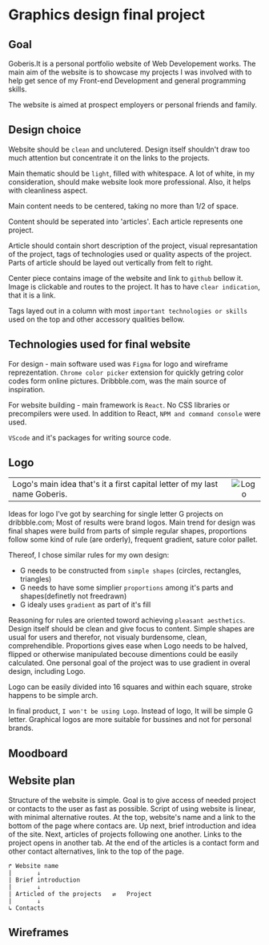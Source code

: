 # Graphics design final project


## Goal

Goberis.lt is a personal portfolio website of Web Developement works. The main aim of the website is to showcase my projects I was involved with to help get sence of my Front-end Development and general programming skills.

The website is aimed at prospect employers or personal friends and family.

## Design choice

Website should be ```clean``` and unclutered. Design itself shouldn't draw too much attention but concentrate it on the links to the projects.

Main thematic should be ```light```, filled with whitespace. A lot of white, in my consideration, should make website look more professional. Also, it helps with cleanliness aspect.

Main content needs to be centered, taking no more than 1/2 of space.

Content should be seperated into 'articles'. Each article represents one project. 

Article should contain short description of the project, visual represantation of the project, tags of technologies used or quality aspects of the project. Parts of article should be layed out vertically from felt to right.

Center piece contains image of the website and link to ```github``` bellow it. Image is clickable and routes to the project. It has to have ```clear indication```, that it is a link.

Tags layed out in a column with most ```important technologies or skills``` used on the top and other accessory qualities bellow.

## Technologies used for final website

 For design - main software used was ```Figma``` for logo and wireframe reprezentation. ```Chrome color picker``` extension for quickly getring color codes form online pictures. Dribbble.com, was the main source of inspiration. 

 For website building - main framework is ```React```. No CSS libraries or precompilers were used. In addition to React, ``NPM and command console`` were used.

 ```VScode``` and it's packages for writing source code.
## Logo

|||
|:---|:---:|
| Logo's main idea that's it a first capital letter of my last name Goberis. | ![Logo](Logo%20proportions.PNG) | 

Ideas for logo I've got by searching for single letter G projects on dribbble.com; Most of results were brand logos. Main trend for design was final shapes were build from parts of simple regular shapes, proportions follow some kind of rule (are orderly), frequent gradient, sature color pallet.

Thereof, I chose similar rules for my own design:
- G needs to be constructed from ```simple shapes``` (circles, rectangles, triangles)
- G needs to have some simplier ```proportions``` among it's parts and shapes(definetly not freedrawn)
- G idealy uses ```gradient``` as part of it's fill

Reasoning for rules are oriented toword achieving ```pleasant aesthetics```. Design itself should be clean and give focus to content. Simple shapes are usual for users and therefor, not visualy burdensome, clean, comprehendible. Proportions gives ease when Logo needs to be halved, flipped or otherwise manipulated becouse dimentions could be easily calculated. One personal goal of the project was to use gradient in overal design, including Logo.

Logo can be easily divided into 16 squares and within each square, stroke happens to be simple arch.

In final product, ```I won't be using Logo```. Instead of logo, It will be simple G letter. Graphical logos are more suitable for bussines and not for personal brands.

## Moodboard

## Website plan

Structure of the website is simple. Goal is to give access of needed project or contacts to the user as fast as possible. Script of using website is linear, with minimal alternative routes. At the top, website's name and a link to the bottom of the page where contacs are. Up next, brief introduction and idea of the site. Next, articles of projects following one another. Links to the project opens in another tab. At the end of the articles is a contact form and other contact alternatives, link to the top of the page.  
~~~
↱ Website name
|       ↓
| Brief introduction
|       ↓
| Articled of the projects   ⇄   Project
|       ↓
↳ Contacts
~~~

## Wireframes
